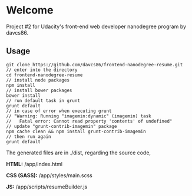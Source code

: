 # Welcome
Project #2 for Udacity's front-end web developer nanodegree program by davcs86.

## Usage

```
git clone https://github.com/davcs86/frontend-nanodegree-resume.git
// enter into the directory
cd frontend-nanodegree-resume
// install node packages
npm install
// install bower packages
bower install
// run default task in grunt
grunt default
// in case of error when executing grunt
// "Warning: Running "imagemin:dynamic" (imagemin) task
//   Fatal error: Cannot read property 'contents' of undefined"
// update "grunt-contrib-imagemin" package
npm cache clean && npm install grunt-contrib-imagemin
// then run again
grunt default
```

The generated files are in ./dist, regarding the source code,

**HTML:** /app/index.html

**CSS (SASS):** /app/styles/main.scss

**JS:** /app/scripts/resumeBuilder.js

